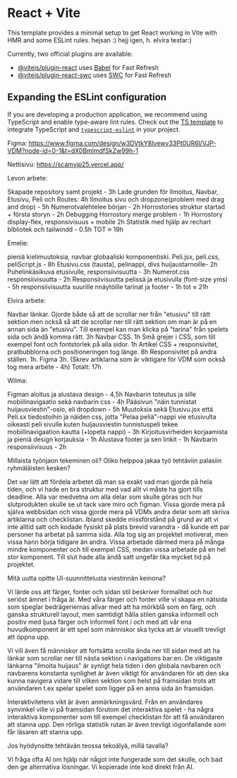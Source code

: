 # React + Vite

This template provides a minimal setup to get React working in Vite with HMR and some ESLint rules. hejsan :) hejj igen, h. elvira testar:)

Currently, two official plugins are available:

- [@vitejs/plugin-react](https://github.com/vitejs/vite-plugin-react/blob/main/packages/plugin-react/README.md) uses [Babel](https://babeljs.io/) for Fast Refresh
- [@vitejs/plugin-react-swc](https://github.com/vitejs/vite-plugin-react-swc) uses [SWC](https://swc.rs/) for Fast Refresh

## Expanding the ESLint configuration

If you are developing a production application, we recommend using TypeScript and enable type-aware lint rules. Check out the [TS template](https://github.com/vitejs/vite/tree/main/packages/create-vite/template-react-ts) to integrate TypeScript and [`typescript-eslint`](https://typescript-eslint.io) in your project.





Figma: https://www.figma.com/design/w3DVtkY8Ivewy33Pt0UR6l/VJP-VDM?node-id=0-1&t=dX0BmlmdfSkZw99h-1

Nettisivu: https://scamvjp25.vercel.app/



Levon arbete:


Skapade repository samt projekt - 3h
Lade grunden för Ilmoitus, Navbar, Etusivu, Peli och Routes: 4h
Ilmoitus sivu och dropzone(problem med drag and drop) - 5h
Numerotvalehtelee början - 2h
Horrostories struktur startad + första storyn - 2h
Debugging Horrostory merge problem - 1h
Horrostory display-flex, responsivisuus + mobile 2h
Statistik med hjälp av rechart bibliotek och tailwindd - 0.5h
TOT ≈ 19h


Emelie:

pieniä kielimuutoksia, navbar globaaliski komponentiski.
Peli.jsx, peli.css, peliScript.js - 8h
Etusivu.css (tausta), pelinappi, divs huijaustarnoille- 2h 
Puhelinkäsikuva etusivulle, responsiivisuutta - 3h
Numerot.css responsiivisuutta - 2h
Responsiivisuutta pelissä ja etusivulla (font-size yms) - 5h
responsiivisuutta suurille nnäytöille tarinat ja footer - 1h
tot ≈ 21h


Elvira arbete:

Navbar länkar. Gjorde både så att de scrollar ner från "etusivu" till rätt sektion men också så att de scrollar ner till rätt sektion om man är på en annan sida än "etusivu". Till exempel kan man klicka på "tarina" från spelets sida och ändå komma rätt. 3h
Navbar CSS. 1h
Små grejer i CSS, som till exempel font och fontstorlek på alla sidor. 1h
Artikel CSS + responsivitet, pratbubblorna och positioneringen tog länge. 8h
Responsivitet på andra ställen. 1h.
Figma 3h.
(Skrev artiklarna som är viktigare för VDM som också tog mera arbete - 4h)
Totalt: 17h

Wilma:

Figman aloitus ja alustava design - 4,5h
Navbarin toteutus ja sille mobiilinavigaatio sekä navbarin css - 4h
Pääsivun "näin tunnistat huijausviestin"-osio, eli dropdown - 5h
Muutoksia sekä Etusivu.jsx että Peli.sx tiedostoihin ja näiden css, jotta "Pelaa peliä"-nappi vie etusivulta oikeasti peli sivulle kuten huijausviestin tunnistuspeli tekee mobiilinavigaation kautta (+lopeta nappi) - 3h
Kirjoitusvirheiden korjaamista ja pieniä design korjauksia - 1h
Alustava footer ja sen linkit - 1h
Navbarin responsiivisuus - 2h




Millaista työnjaon tekeminen oli? Oliko helppoa jakaa työ tehtäviin palasiin ryhmäläisten kesken?

Det var lätt att fördela arbetet då man sa exakt vad man gjorde på hela tiden, och vi hade en bra struktur med vad allt vi måste ha gjort tills deadline. Alla var medvetna om alla delar som skulle göras och hur slutprodukten skulle se ut tack vare miro och figman.
Vissa gjorde mera på själva webbsidan och vissa gjorde mera på VDMs andra delar som att skriva artiklarna och checklistan. Ibland skedde missförstånd på grund av att vi inte alltid satt och kodade fysiskt på plats brevid varandra - då kunde ett par personer ha arbetat på samma sida. Alla tog sig an projektet motiverat, men vissa hann börja tidigare än andra. Vissa arbetade därmed mera på många mindre komponenter och till exempel CSS, medan vissa arbetade på en hel stor komponent. Till slut hade alla ändå satt ungefär lika mycket tid på projektet. 


Mitä uutta opitte UI-suunnittelusta viestinnän keinona?

Vi lärde oss att färger, fonter och sidan stil beskriver formalitet och hur seriöst ämnet i fråga är. Med våra färger och fonter ville vi skapa en nätsida som speglar bedrägeriernas allvar med att ha mörkblå som en färg, och ganska strukturell layout, men samtidigt hålla stilen ganska informell och positiv med ljusa färger och informell font i och med att vår ena huvudkomponent är ett spel som människor ska tycka att är visuellt trevligt att öppna upp. 

Vi vill även få människor att fortsätta scrolla ända ner till sidan med att ha länkar som scrollar ner till nästa sektion i navigations bar:en. De viktigaste länkarna "ilmoita huijaus" är synligt hela tiden i den globala navbaren och navbarens konstanta synlighet är även viktigt för användaren för att den ska kunna navigera vidare till vilken sektion som helst på framsidan trots att användaren t.ex spelar spelet som ligger på en anna sida än framsidan.

Interaktivitetens vikt är även anmärkningsvärd. Från en användares synvinkel ville vi på framsidan förutom det interaktiva spelet - ha några interaktiva komponenter som till exempel checklistan för att få användaren att stanna upp. Den rörliga statistik rutan är även trevligt iögonfallande som får läsaren att stanna upp. 


Jos hyödynsitte tehtävän teossa tekoälyä, millä tavalla?

Vi fråga ofta AI om hjälp när något inte fungerade som det skulle, och bad den ge alternativa lösningar. Vi kopierade inte kod direkt från AI. 
